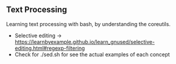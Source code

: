 ## Text Processing

Learning text processing with bash, by understanding the coreutils.

- Selective editing
  -> https://learnbyexample.github.io/learn_gnused/selective-editing.html#regexp-filtering
- Check for ./sed.sh for see the actual examples of each concept

